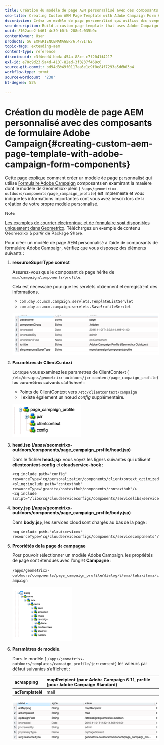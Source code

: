 ```yaml
---
title: Création du modèle de page AEM personnalisé avec des composants de formulaire Adobe Campaign
seo-title: Creating Custom AEM Page Template with Adobe Campaign Form Components
description: Créez un modèle de page personnalisé qui utilise des composants de formulaire Adobe Campaign.
seo-description: Build a custom page template that uses Adobe Campaign Form components
uuid: 8162ace2-b661-4c39-b0fb-288e1c035b9c
contentOwner: User
products: SG_EXPERIENCEMANAGER/6.4/SITES
topic-tags: extending-aem
content-type: reference
discoiquuid: c3f6eed4-bbda-454a-88ce-c7f2041d4217
exl-id: e70c9d23-5a4d-4137-82ad-3f3237f468c0
source-git-commit: bd94d3949f0117aa3e1c9f0e84f7293a5d6b03b4
workflow-type: tm+mt
source-wordcount: '238'
ht-degree: 55%

---
```


# Création du modèle de page AEM personnalisé avec des composants de formulaire Adobe Campaign{#creating-custom-aem-page-template-with-adobe-campaign-form-components}

Cette page explique comment créer un modèle de page personnalisé qui utilise [Formulaire Adobe Campaign](/help/sites-authoring/adobe-campaign-components.md) composants en examinant la manière dont le modèle de Geometrixx-plein ( `/apps/geometrixx-outdoors/components/page_campaign_profile`) est implémenté et vous indique les informations importantes dont vous avez besoin lors de la création de votre propre modèle personnalisé.

>[!NOTE]
>
>[Les exemples de courrier électronique et de formulaire sont disponibles uniquement dans Geometrixx](/help/sites-developing/we-retail.md). Téléchargez un exemple de contenu Geometrixx à partir de Package Share.

Pour créer un modèle de page AEM personnalisé à l’aide de composants de formulaire Adobe Campaign, vérifiez que vous disposez des éléments suivants :

1. **resourceSuperType correct**

   Assurez-vous que le composant de page hérite de `mcm/campaign/components/profile`.

   Cela est nécessaire pour que les servlets obtiennent et enregistrent des informations.

   * `com.day.cq.mcm.campaign.servlets.TemplateListServlet`
   * `com.day.cq.mcm.campaign.servlets.SaveProfileServlet`

   ![chlimage_1-201](assets/chlimage_1-201.png)

1. **Paramètres de ClientContext**

   Lorsque vous examinez les paramètres de ClientContext ( `/etc/designs/geometrixx-outdoors/jcr:content/page_campaign_profile`) les paramètres suivants s’affichent :

   * Points de ClientContext vers `/etc/clientcontext/campaign`
   * Il existe également un nœud *config* supplémentaire.

   ![chlimage_1-202](assets/chlimage_1-202.png)

1. **head.jsp (/apps/geometrixx-outdoors/components/page_campaign_profile/head.jsp)**

   Dans le fichier **head.jsp**, vous voyez les lignes suivantes qui utilisent **clientcontext-config** et **cloudservice-hook** :

   ```
   <cq:include path="config" resourceType="cq/personalization/components/clientcontext_optimized/config"/>
   <sling:include path="contexthub" resourceType="granite/contexthub/components/contexthub"/>
   <cq:include script="/libs/cq/cloudserviceconfigs/components/servicelibs/servicelibs.jsp"/>
   ```

1. **body.jsp (/apps/geometrixx-outdoors/components/page_campaign_profile/body.jsp)**

   Dans **body.jsp**, les services cloud sont chargés au bas de la page :

   ```
   <cq:include path="cloudservices" resourceType="cq/cloudserviceconfigs/components/servicecomponents"/>
   ```

1. **Propriétés de la page de campagne**

   Pour pouvoir sélectionner un modèle Adobe Campaign, les propriétés de page sont étendues avec l’onglet **Campagne** :

   `/apps/geometrixx-outdoors/components/page_campaign_profile/dialog/items/tabs/items/campaign`

   ![chlimage_1-203](assets/chlimage_1-203.png)

1. **Paramètres de modèle**.

   Dans le modèle ( `/apps/geometrixx-outdoors/templates/campaign_profile/jcr:content`) les valeurs par défaut suivantes s’affichent :

   | **acMapping** | mapRecipient (pour Adobe Campaign 6.1), profile (pour Adobe Campaign Standard) |
   |---|---|
   | **acTemplateId** | mail |

   ![chlimage_1-204](assets/chlimage_1-204.png)
